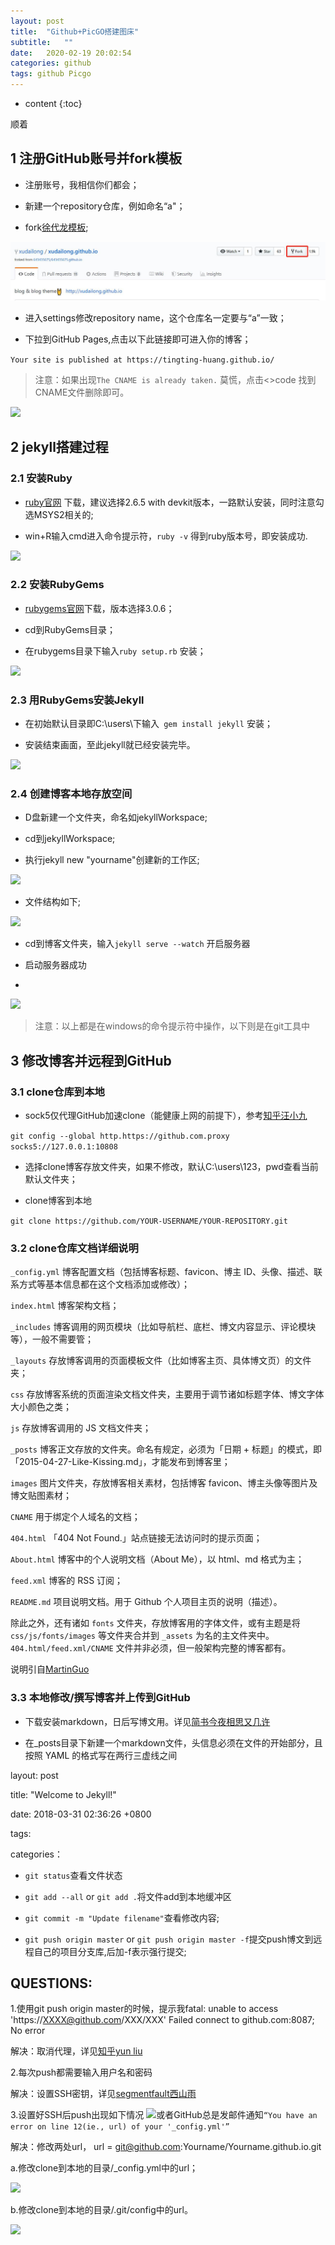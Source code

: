 ```yaml
---
layout: post
title:  "Github+PicGO搭建图床"
subtitle:   ""
date:   2020-02-19 20:02:54
categories: github 
tags: github Picgo
---
```


* content
{:toc}

顺着

## 1 注册GitHub账号并fork模板

* 注册账号，我相信你们都会；

* 新建一个repository仓库，例如命名“a"；

* fork[徐代龙模板](https://github.com/xudailong/xudailong.github.io);

![](https://raw.githubusercontent.com/tingting-huang/PicGo/master/blog_files/img/PicGo-GitHub-PicBed/fork.jpg)

* 进入settings修改repository name，这个仓库名一定要与“a”一致；

* 下拉到GitHub Pages,点击以下此链接即可进入你的博客；

```Your site is published at https://tingting-huang.github.io/```

>注意：如果出现```The CNAME is already taken.``` 莫慌，点击<>code 找到CNAME文件删除即可。

![](https://raw.githubusercontent.com/tingting-huang/PicGo/master/blog_files/img/PicGo-GitHub-PicBed/delete_cname.jpg)
## 2 jekyll搭建过程
### 2.1 安装Ruby
* [ruby官网](https://rubyinstaller.org/downloads/) 下载，建议选择2.6.5 with devkit版本，一路默认安装，同时注意勾选MSYS2相关的;

* win+R输入cmd进入命令提示符，```ruby -v``` 得到ruby版本号，即安装成功.

![](https://raw.githubusercontent.com/tingting-huang/PicGo/master/blog_files/img/PicGo-GitHub-PicBed/ruby_v.jpg)
### 2.2 安装RubyGems
* [rubygems官网](https://rubygems.org/pages/download)下载，版本选择3.0.6； 

* cd到RubyGems目录；   

* 在rubygems目录下输入```ruby setup.rb``` 安装；   

![](https://raw.githubusercontent.com/tingting-huang/PicGo/master/blog_files/img/PicGo-GitHub-PicBed/安装rubygems.png) 
### 2.3 用RubyGems安装Jekyll
* 在初始默认目录即C:\users\下输入``` gem install jekyll``` 安装；   

* 安装结束画面，至此jekyll就已经安装完毕。

![](https://raw.githubusercontent.com/tingting-huang/PicGo/master/blog_files/img/PicGo-GitHub-PicBed/jekyll安装成功.png)
### 2.4 创建博客本地存放空间
* D盘新建一个文件夹，命名如jekyllWorkspace;

* cd到jekyllWorkspace;   

* 执行jekyll new "yourname"创建新的工作区;   

![](https://raw.githubusercontent.com/tingting-huang/PicGo/master/blog_files/img/PicGo-GitHub-PicBed/jekyllnew_tt.jpg)

* 文件结构如下;

![](https://raw.githubusercontent.com/tingting-huang/PicGo/master/blog_files/img/PicGo-GitHub-PicBed/本地文件结构.png)

* cd到博客文件夹，输入```jekyll serve --watch``` 开启服务器   

* 启动服务器成功
* 
![](https://raw.githubusercontent.com/tingting-huang/PicGo/master/blog_files/img/PicGo-GitHub-PicBed/启动服务器watch.png)


>注意：以上都是在windows的命令提示符中操作，以下则是在git工具中

## 3 修改博客并远程到GitHub
### 3.1 clone仓库到本地
* sock5仅代理GitHub加速clone（能健康上网的前提下），参考[知乎汪小九](https://www.zhihu.com/question/27159393)

```git config --global http.https://github.com.proxy socks5://127.0.0.1:10808```

* 选择clone博客存放文件夹，如果不修改，默认C:\users\123，pwd查看当前默认文件夹；

* clone博客到本地

```git clone https://github.com/YOUR-USERNAME/YOUR-REPOSITORY.git``` 
### 3.2 clone仓库文档详细说明
```_config.yml``` 博客配置文档（包括博客标题、favicon、博主 ID、头像、描述、联系方式等基本信息都在这个文档添加或修改）；

```index.html``` 博客架构文档；

```_includes``` 博客调用的网页模块（比如导航栏、底栏、博文内容显示、评论模块等），一般不需要管；

```_layouts``` 存放博客调用的页面模板文件（比如博客主页、具体博文页）的文件夹；

```css``` 存放博客系统的页面渲染文档文件夹，主要用于调节诸如标题字体、博文字体大小颜色之类；

```js``` 存放博客调用的 JS 文档文件夹；

```_posts``` 博客正文存放的文件夹。命名有规定，必须为「日期 + 标题」的模式，即「2015-04-27-Like-Kissing.md」，才能发布到博客里；

```images``` 图片文件夹，存放博客相关素材，包括博客 favicon、博主头像等图片及博文贴图素材；

```CNAME``` 用于绑定个人域名的文档；

```404.html``` 「404 Not Found.」站点链接无法访问时的提示页面；

```About.html``` 博客中的个人说明文档（About Me），以 html、md 格式为主；

```feed.xml``` 博客的 RSS 订阅；

```README.md``` 项目说明文档。用于 Github 个人项目主页的说明（描述）。

除此之外，还有诸如 ```fonts``` 文件夹，存放博客用的字体文件，或有主题是将 ```css/js/fonts/images``` 等文件夹合并到 ```_assets``` 为名的主文件夹中。```404.html/feed.xml/CNAME``` 文件并非必须，但一般架构完整的博客都有。

说明引自[MartinGuo](https://martinguo.github.io/blog/2015/10/19/Build-Your-First-GitHub-Pages-Blog/)
### 3.3 本地修改/撰写博客并上传到GitHub
* 下载安装markdown，日后写博文用。详见[简书今夜相思又几许](https://www.jianshu.com/p/5604996dcdbb)

* 在_posts目录下新建一个markdown文件，头信息必须在文件的开始部分，且按照 YAML 的格式写在两行三虚线之间

layout: post

title:  "Welcome to Jekyll!"

date:   2018-03-31 02:36:26 +0800

tags:

categories：


* ```git status```查看文件状态

* ```git add --all```  or  ```git add .```将文件add到本地缓冲区

* ```git commit -m "Update filename"```查看修改内容; 

* ```git push origin master```  or  ```git push origin master -f```提交push博文到远程自己的项目分支库,后加-f表示强行提交;

## QUESTIONS:

1.使用git push origin master的时候，提示我fatal: unable to access 'https://XXXX@github.com/XXX/XXX' Failed connect to github.com:8087; No error

解决：取消代理，详见[知乎yun liu](https://www.zhihu.com/question/26954892)

2.每次push都需要输入用户名和密码

解决：设置SSH密钥，详见[segmentfault西山雨](https://segmentfault.com/a/1190000002645623#comment-area)

3.设置好SSH后push出现如下情况
![](https://raw.githubusercontent.com/tingting-huang/PicGo/master/blog_files/img/PicGo-GitHub-PicBed/pusherror.png)或者GitHub总是发邮件通知```“You have an error on line 12(ie., url) of your '_config.yml'”```

解决：修改两处url， url = git@github.com:Yourname/Yourname.github.io.git

a.修改clone到本地的目录/_config.yml中的url；

![](https://raw.githubusercontent.com/tingting-huang/PicGo/master/blog_files/img/PicGo-GitHub-PicBed/修改_config.yml.png)

b.修改clone到本地的目录/.git/config中的url。

![](https://raw.githubusercontent.com/tingting-huang/PicGo/master/blog_files/img/PicGo-GitHub-PicBed/修改git下的config.png)


